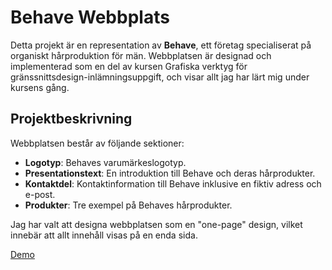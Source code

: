 # Behave Webbplats

Detta projekt är en representation av **Behave**, ett företag specialiserat på organiskt hårproduktion för män. Webbplatsen är designad och implementerad som en del av kursen Grafiska verktyg för gränssnittsdesign-inlämningsuppgift, och visar allt jag har lärt mig under kursens gång.

## Projektbeskrivning

Webbplatsen består av följande sektioner:

- **Logotyp**: Behaves varumärkeslogotyp.
- **Presentationstext**: En introduktion till Behave och deras hårprodukter.
- **Kontaktdel**: Kontaktinformation till Behave inklusive en fiktiv adress och e-post.
- **Produkter**: Tre exempel på Behaves hårprodukter.

Jag har valt att designa webbplatsen som en "one-page" design, vilket innebär att allt innehåll visas på en enda sida.

[Demo](https://jesnagbg.github.io/Behave/)
